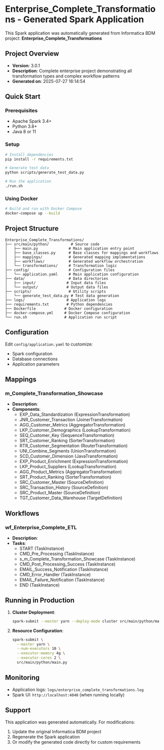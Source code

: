 # Enterprise_Complete_Transformations - Generated Spark Application

This Spark application was automatically generated from Informatica BDM project: **Enterprise_Complete_Transformations**

## Project Overview

- **Version**: 3.0.1
- **Description**: Complete enterprise project demonstrating all transformation types and complex workflow patterns
- **Generated on**: 2025-07-27 16:14:54

## Quick Start

### Prerequisites
- Apache Spark 3.4+
- Python 3.8+
- Java 8 or 11

### Setup
```bash
# Install dependencies
pip install -r requirements.txt

# Generate test data
python scripts/generate_test_data.py

# Run the application
./run.sh
```

### Using Docker
```bash
# Build and run with Docker Compose
docker-compose up --build
```

## Project Structure

```
Enterprise_Complete_Transformations/
├── src/main/python/          # Source code
│   ├── main.py              # Main application entry point
│   ├── base_classes.py      # Base classes for mappings and workflows
│   ├── mappings/            # Generated mapping implementations
│   ├── workflows/           # Generated workflow orchestration
│   └── transformations/     # Transformation logic
├── config/                  # Configuration files
│   └── application.yaml     # Main application configuration
├── data/                    # Data directories
│   ├── input/              # Input data files
│   └── output/             # Output data files
├── scripts/                 # Utility scripts
│   └── generate_test_data.py # Test data generation
├── logs/                   # Application logs
├── requirements.txt        # Python dependencies
├── Dockerfile             # Docker configuration
├── docker-compose.yml     # Docker Compose configuration
└── run.sh                 # Application run script
```

## Configuration

Edit `config/application.yaml` to customize:
- Spark configuration
- Database connections
- Application parameters

## Mappings

### m_Complete_Transformation_Showcase
- **Description**: 
- **Components**:
  - EXP_Data_Standardization (ExpressionTransformation)
  - JNR_Customer_Transaction (JoinerTransformation)
  - AGG_Customer_Metrics (AggregatorTransformation)
  - LKP_Customer_Demographics (LookupTransformation)
  - SEQ_Customer_Key (SequenceTransformation)
  - SRT_Customer_Ranking (SorterTransformation)
  - RTR_Customer_Segmentation (RouterTransformation)
  - UNI_Combine_Segments (UnionTransformation)
  - SCD_Customer_Dimension (JavaTransformation)
  - EXP_Product_Enrichment (ExpressionTransformation)
  - LKP_Product_Suppliers (LookupTransformation)
  - AGG_Product_Metrics (AggregatorTransformation)
  - SRT_Product_Ranking (SorterTransformation)
  - SRC_Customer_Master (SourceDefinition)
  - SRC_Transaction_History (SourceDefinition)
  - SRC_Product_Master (SourceDefinition)
  - TGT_Customer_Data_Warehouse (TargetDefinition)


## Workflows

### wf_Enterprise_Complete_ETL
- **Description**: 
- **Tasks**:
  - START (TaskInstance)
  - CMD_Pre_Processing (TaskInstance)
  - s_m_Complete_Transformation_Showcase (TaskInstance)
  - CMD_Post_Processing_Success (TaskInstance)
  - EMAIL_Success_Notification (TaskInstance)
  - CMD_Error_Handler (TaskInstance)
  - EMAIL_Failure_Notification (TaskInstance)
  - END (TaskInstance)


## Running in Production

1. **Cluster Deployment**:
   ```bash
   spark-submit --master yarn --deploy-mode cluster src/main/python/main.py
   ```

2. **Resource Configuration**:
   ```bash
   spark-submit \
     --master yarn \
     --num-executors 10 \
     --executor-memory 4g \
     --executor-cores 2 \
     src/main/python/main.py
   ```

## Monitoring

- Application logs: `logs/enterprise_complete_transformations.log`
- Spark UI: `http://localhost:4040` (when running locally)

## Support

This application was generated automatically. For modifications:
1. Update the original Informatica BDM project
2. Regenerate the Spark application
3. Or modify the generated code directly for custom requirements
